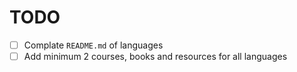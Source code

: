 # TODO

- [ ] Complate `README.md` of languages
- [ ] Add minimum 2 courses, books and resources for all languages
